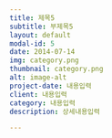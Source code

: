 ```yaml
---
title: 제목5
subtitle: 부제목5
layout: default
modal-id: 5
date: 2014-07-14
img: category.png
thumbnail: category.png
alt: image-alt
project-date: 내용입력
client: 내용입력
category: 내용입력
description: 상세내용입력

---
```


